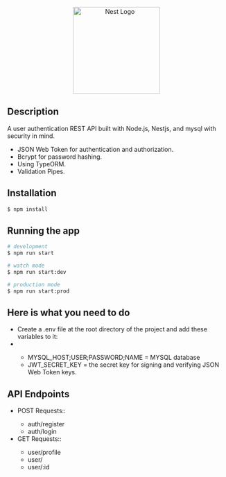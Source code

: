 <p align="center">
  <a href="http://nestjs.com/" target="blank"><img src="https://nestjs.com/img/logo-small.svg" width="200" alt="Nest Logo" /></a>
</p>

[circleci-image]: https://img.shields.io/circleci/build/github/nestjs/nest/master?token=abc123def456
[circleci-url]: https://circleci.com/gh/nestjs/nest
</p>
  <!--[![Backers on Open Collective](https://opencollective.com/nest/backers/badge.svg)](https://opencollective.com/nest#backer)
  [![Sponsors on Open Collective](https://opencollective.com/nest/sponsors/badge.svg)](https://opencollective.com/nest#sponsor)-->

## Description

A user authentication REST API built with Node.js, Nestjs, and mysql with security in mind.

<ul>
  <li>JSON Web Token for authentication and authorization.</li>
  <li>Bcrypt for password hashing.</li>
  <li>Using TypeORM.</li>
  <li>Validation Pipes.</li>
</ul>

## Installation

```bash
$ npm install
```

## Running the app

```bash
# development
$ npm run start

# watch mode
$ npm run start:dev

# production mode
$ npm run start:prod
```

<h2>Here is what you need to do</h2>
<ul>
    <li>Create a .env file at the root directory of the project and add these variables to it:</li>
    <li></li>
    <ul><li>MYSQL_HOST;USER;PASSWORD;NAME = MYSQL database</li><li>JWT_SECRET_KEY = the secret key for signing and verifying JSON Web Token keys.
</li></ul>
</ul>

<h2>API Endpoints</h2>
<ul>
    <li>POST Requests::</li>
    <ul>
      <li>auth/register</li>
      <li>auth/login</li>
    </ul>
     <li>GET Requests::</li>
    <ul>
      <li>user/profile</li>
      <li>user/</li>
      <li>user/:id</li>
    </ul>
</ul>



